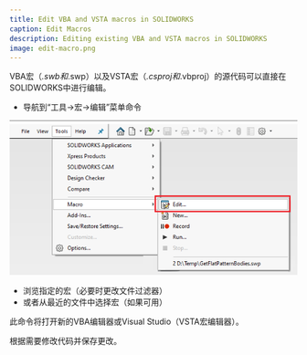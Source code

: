 ```yaml
---
title: Edit VBA and VSTA macros in SOLIDWORKS
caption: Edit Macros
description: Editing existing VBA and VSTA macros in SOLIDWORKS
image: edit-macro.png
---
```

VBA宏（*.swb和*.swp）以及VSTA宏（*.csproj和*.vbproj）的源代码可以直接在SOLIDWORKS中进行编辑。

* 导航到“工具->宏->编辑”菜单命令

![编辑宏菜单命令](edit-macro.png)

* 浏览指定的宏（必要时更改文件过滤器）
* 或者从最近的文件中选择宏（如果可用）

此命令将打开新的VBA编辑器或Visual Studio（VSTA宏编辑器）。

根据需要修改代码并保存更改。